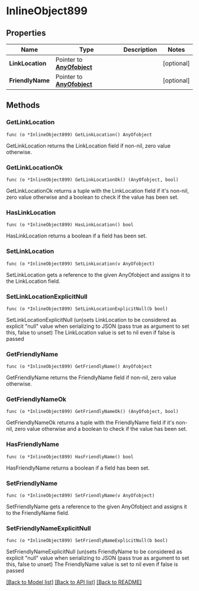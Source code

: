 # InlineObject899

## Properties

Name | Type | Description | Notes
------------ | ------------- | ------------- | -------------
**LinkLocation** | Pointer to [**AnyOfobject**](anyOf&lt;object&gt;.md) |  | [optional] 
**FriendlyName** | Pointer to [**AnyOfobject**](anyOf&lt;object&gt;.md) |  | [optional] 

## Methods

### GetLinkLocation

`func (o *InlineObject899) GetLinkLocation() AnyOfobject`

GetLinkLocation returns the LinkLocation field if non-nil, zero value otherwise.

### GetLinkLocationOk

`func (o *InlineObject899) GetLinkLocationOk() (AnyOfobject, bool)`

GetLinkLocationOk returns a tuple with the LinkLocation field if it's non-nil, zero value otherwise
and a boolean to check if the value has been set.

### HasLinkLocation

`func (o *InlineObject899) HasLinkLocation() bool`

HasLinkLocation returns a boolean if a field has been set.

### SetLinkLocation

`func (o *InlineObject899) SetLinkLocation(v AnyOfobject)`

SetLinkLocation gets a reference to the given AnyOfobject and assigns it to the LinkLocation field.

### SetLinkLocationExplicitNull

`func (o *InlineObject899) SetLinkLocationExplicitNull(b bool)`

SetLinkLocationExplicitNull (un)sets LinkLocation to be considered as explicit "null" value
when serializing to JSON (pass true as argument to set this, false to unset)
The LinkLocation value is set to nil even if false is passed
### GetFriendlyName

`func (o *InlineObject899) GetFriendlyName() AnyOfobject`

GetFriendlyName returns the FriendlyName field if non-nil, zero value otherwise.

### GetFriendlyNameOk

`func (o *InlineObject899) GetFriendlyNameOk() (AnyOfobject, bool)`

GetFriendlyNameOk returns a tuple with the FriendlyName field if it's non-nil, zero value otherwise
and a boolean to check if the value has been set.

### HasFriendlyName

`func (o *InlineObject899) HasFriendlyName() bool`

HasFriendlyName returns a boolean if a field has been set.

### SetFriendlyName

`func (o *InlineObject899) SetFriendlyName(v AnyOfobject)`

SetFriendlyName gets a reference to the given AnyOfobject and assigns it to the FriendlyName field.

### SetFriendlyNameExplicitNull

`func (o *InlineObject899) SetFriendlyNameExplicitNull(b bool)`

SetFriendlyNameExplicitNull (un)sets FriendlyName to be considered as explicit "null" value
when serializing to JSON (pass true as argument to set this, false to unset)
The FriendlyName value is set to nil even if false is passed

[[Back to Model list]](../README.md#documentation-for-models) [[Back to API list]](../README.md#documentation-for-api-endpoints) [[Back to README]](../README.md)



